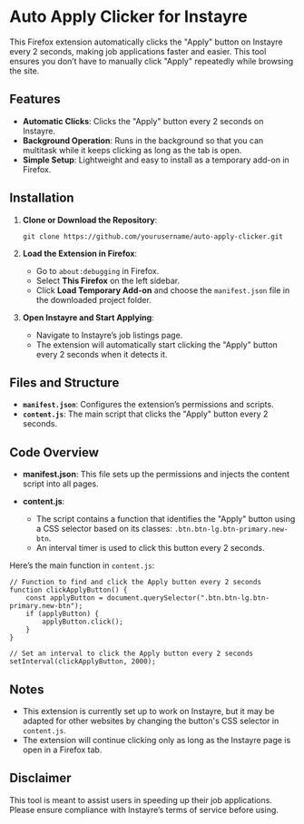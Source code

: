 # Auto Apply Clicker for Instayre

This Firefox extension automatically clicks the "Apply" button on Instayre every 2 seconds, making job applications faster and easier. This tool ensures you don’t have to manually click "Apply" repeatedly while browsing the site.

## Features
- **Automatic Clicks**: Clicks the "Apply" button every 2 seconds on Instayre.
- **Background Operation**: Runs in the background so that you can multitask while it keeps clicking as long as the tab is open.
- **Simple Setup**: Lightweight and easy to install as a temporary add-on in Firefox.

## Installation

1. **Clone or Download the Repository**:
   ```
   git clone https://github.com/yourusername/auto-apply-clicker.git
   ```

2. **Load the Extension in Firefox**:
   - Go to `about:debugging` in Firefox.
   - Select **This Firefox** on the left sidebar.
   - Click **Load Temporary Add-on** and choose the `manifest.json` file in the downloaded project folder.

3. **Open Instayre and Start Applying**:
   - Navigate to Instayre’s job listings page.
   - The extension will automatically start clicking the "Apply" button every 2 seconds when it detects it.

## Files and Structure

- **`manifest.json`**: Configures the extension’s permissions and scripts.
- **`content.js`**: The main script that clicks the "Apply" button every 2 seconds.

## Code Overview

- **manifest.json**: This file sets up the permissions and injects the content script into all pages.
  
- **content.js**: 
  - The script contains a function that identifies the "Apply" button using a CSS selector based on its classes: `.btn.btn-lg.btn-primary.new-btn`.
  - An interval timer is used to click this button every 2 seconds.

Here’s the main function in `content.js`:

```
// Function to find and click the Apply button every 2 seconds
function clickApplyButton() {
    const applyButton = document.querySelector(".btn.btn-lg.btn-primary.new-btn");
    if (applyButton) {
        applyButton.click();
    }
}

// Set an interval to click the Apply button every 2 seconds
setInterval(clickApplyButton, 2000);
```

## Notes

- This extension is currently set up to work on Instayre, but it may be adapted for other websites by changing the button's CSS selector in `content.js`.
- The extension will continue clicking only as long as the Instayre page is open in a Firefox tab.

## Disclaimer
This tool is meant to assist users in speeding up their job applications. Please ensure compliance with Instayre’s terms of service before using.

